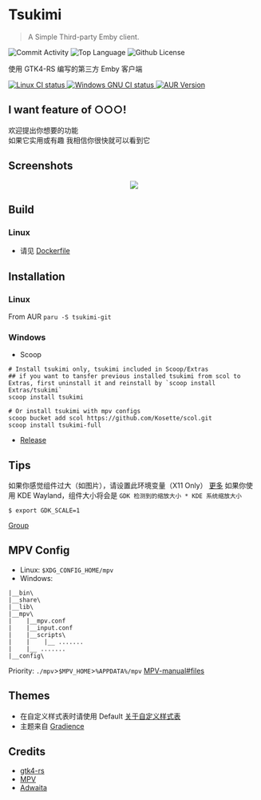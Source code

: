        
# Tsukimi
> A Simple Third-party Emby client.

<a>
<img alt="Commit Activity" src="https://img.shields.io/github/commit-activity/m/tsukinaha/Tsukimi/main" />
<img alt="Top Language" src="https://img.shields.io/github/languages/top/tsukinaha/Tsukimi"/>
<img alt="Github License" src="https://img.shields.io/github/license/tsukinaha/Tsukimi" />
</a>
  
使用 GTK4-RS 编写的第三方 Emby 客户端


<a href="https://github.com/tsukinaha/tsukimi/actions/workflows/build_linux.yml">
<img alt="Linux CI status" src="https://github.com/tsukinaha/tsukimi/actions/workflows/build_linux.yml/badge.svg"/>
</a>
<a href="https://github.com/tsukinaha/tsukimi/actions/workflows/build_release.yml">
<img alt="Windows GNU CI status" src="https://github.com/tsukinaha/tsukimi/actions/workflows/build_release.yml/badge.svg"/>
</a>
<a href="https://aur.archlinux.org/packages/tsukimi-git">
<img alt="AUR Version" src="https://img.shields.io/aur/version/tsukimi-git" />
</a>

## I want feature of ○○○!
欢迎提出你想要的功能    
如果它实用或有趣  我相信你很快就可以看到它

## Screenshots
<div align="center">
 <img src="./docs/tsukimi.png"/>
</div>

## Build
### Linux
- 请见 [Dockerfile](https://github.com/tsukinaha/tsukimi/blob/main/Dockerfile)

## Installation
### Linux
From AUR
`paru -S tsukimi-git`
 

### Windows
- Scoop
```
# Install tsukimi only, tsukimi included in Scoop/Extras
## if you want to tansfer previous installed tsukimi from scol to Extras, first uninstall it and reinstall by `scoop install Extras/tsukimi` 
scoop install tsukimi

# Or install tsukimi with mpv configs
scoop bucket add scol https://github.com/Kosette/scol.git
scoop install tsukimi-full
```
- [Release](https://github.com/tsukinaha/tsukimi/releases/latest)

## Tips
如果你感觉组件过大（如图片），请设置此环境变量（X11 Only） [更多](https://wiki.archlinuxcn.org/wiki/HiDPI#GDK_3_(GTK+_3))    
如果你使用 KDE Wayland，组件大小将会是 `GDK 检测到的缩放大小 * KDE 系统缩放大小` 
```
$ export GDK_SCALE=1
```
[Group](https://t.me/+8Sktkd13w00wNGNl)
## MPV Config
- Linux: `$XDG_CONFIG_HOME/mpv`
- Windows: 
```
|__bin\
|__share\
|__lib\
|__mpv\
|    |__mpv.conf
|    |__input.conf
|    |__scripts\
|    |    |__ .......
|    |__ .......
|__config\
```
Priority:
`./mpv`>`$MPV_HOME`>`%APPDATA%/mpv`
[MPV-manual#files](https://mpv.io/manual/master/#files) 


## Themes

- 在自定义样式表时请使用 Default [关于自定义样式表](https://wiki.archlinux.org/title/GTK#Configuration)
- 主题来自 [Gradience](https://github.com/GradienceTeam/Gradience)

## Credits
- [gtk4-rs](https://github.com/gtk-rs/gtk4-rs)
- [MPV](https://github.com/mpv-player/mpv)
- [Adwaita](https://gitlab.gnome.org/GNOME/libadwaita/)
